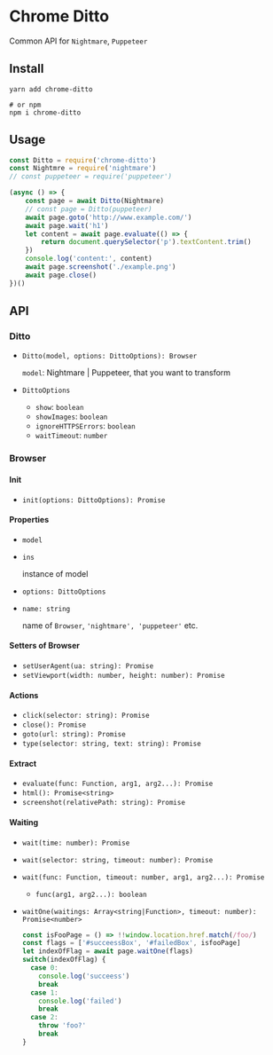 # Chrome Ditto

Common API for `Nightmare`, `Puppeteer`

## Install

``` shell
yarn add chrome-ditto

# or npm
npm i chrome-ditto
```

## Usage

``` js
const Ditto = require('chrome-ditto')
const Nightmre = require('nightmare')
// const puppeteer = require('puppeteer')

(async () => {
    const page = await Ditto(Nightmare)
    // const page = Ditto(puppeteer)
    await page.goto('http://www.example.com/')
    await page.wait('h1')
    let content = await page.evaluate(() => {
        return document.querySelector('p').textContent.trim()
    })
    console.log('content:', content)
    await page.screenshot('./example.png')
    await page.close()
})()
```

## API

### Ditto

- `Ditto(model, options: DittoOptions): Browser`

  `model`: Nightmare | Puppeteer, that you want to transform

- `DittoOptions`

  - `show`: `boolean`
  - `showImages`: `boolean`
  - `ignoreHTTPSErrors`: `boolean`
  - `waitTimeout`: `number`

### Browser

#### Init

- `init(options: DittoOptions): Promise`

#### Properties

- `model`
- `ins`

  instance of model

- `options: DittoOptions`
- `name: string`

  name of `Browser`, `'nightmare', 'puppeteer'` etc.


#### Setters of Browser

- `setUserAgent(ua: string): Promise`
- `setViewport(width: number, height: number): Promise`

#### Actions

- `click(selector: string): Promise`
- `close(): Promise`
- `goto(url: string): Promise`
- `type(selector: string, text: string): Promise`

#### Extract

- `evaluate(func: Function, arg1, arg2...): Promise`
- `html(): Promise<string>`
- `screenshot(relativePath: string): Promise`

#### Waiting

- `wait(time: number): Promise`
- `wait(selector: string, timeout: number): Promise`
- `wait(func: Function, timeout: number, arg1, arg2...): Promise`

  - `func(arg1, arg2...): boolean`

- `waitOne(waitings: Array<string|Function>, timeout: number): Promise<number>`

  ```js
  const isFooPage = () => !!window.location.href.match(/foo/)
  const flags = ['#succeessBox', '#failedBox', isfooPage]
  let indexOfFlag = await page.waitOne(flags)
  switch(indexOfFlag) {
    case 0:
      console.log('succeess')
      break
    case 1:
      console.log('failed')
      break
    case 2:
      throw 'foo?'
      break
  }
  ```
